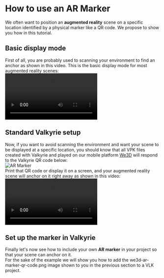 # How to use an AR Marker
We often want to position an **augmented reality** scene on a specific location identified by a physical marker like a QR code. We propose to show you how in this tutorial.  

## Basic display mode
First of all, you are probably used to scanning your environment to find an anchor as shown in this video. This is the basic display mode for most augmented reality scenes:  
![AR Anchor](https://cdn2.talansoft.com/ftp/img/tutorial_ar-marker/AR_anchor_Bag.MP4)  

## Standard Valkyrie setup
Now, if you want to avoid scanning the environment and want your scene to be displayed at a specific location, you should know that all VPK files created with Valkyrie and played on our mobile platform [We3D](https://www.talansoft.com/vlk/downloads#we3d) will respond to the Valkyrie QR code below:  
![AR Marker](https://cdn2.talansoft.com/ftp/img/tutorial_ar-marker/we3d-ar-marker-qr-code.png)  
Print that QR code or display it on a screen, and your augmented reality scene will anchor on it right away as shown in this video:  
![AR Marker Anchor](https://cdn2.talansoft.com/ftp/img/tutorial_ar-marker/ar_marker_anchor_bag.MP4)  

## Set up the marker in Valkyrie
Finally let's now see how to include your own **AR marker** in your project so that your scene can anchor on it.  
For the sake of the example we will show you how to add the we3d-ar-marker-qr-code.png image shown to you in the previous section to a VLK project.  

